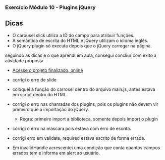 ### Exercício Módulo 10 - Plugins jQuery

## Dicas

- O carousel slick utiliza a ID do campo para atribuir funções.
- A semântica de escrita do HTML e jQuery utilizam o idioma inglês.
- O jQuery plugin só executa depois que o jQuery carregar na página.

seguindo as dicas e o que aprendi em aula, consegui concliur com exito a atividade proposta.

- [Acesse o projeto finalizado, online](https://exercicio-modulo-10-ebac.vercel.app/)

- corrigi o erro de slide
- coloquei a função do carrosel dentro do arquivo main.js, antes estava em script dentro do HTML.
- corrigi o erro nas chamadas dos plugins, pois os plugins não devem vir primeiro que a importação do jQuery.
  - Regra: primeiro import a biblioteca, somente depois import o plugin
- corrigi o erro na mascara pois estava com erro de escrita.
- corrigi erro em validate, required estava escrito de forma errada.
- Em invalidHandle acrescentei uma condição que conta quantos campos errados tem e informa em alert ao usuário.